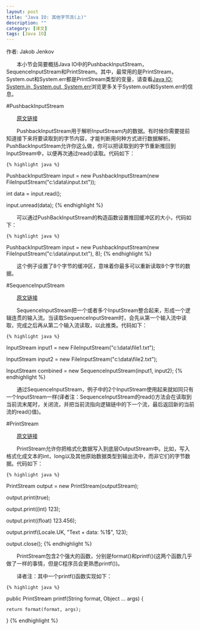 ```yaml
---
layout: post
title: "Java IO: 其他字节流(上)"
description: ""
category: [译文]
tags: [Java IO]
---
```

<link rel="stylesheet" href="{{ site.baseurl }}/css/pygments.css">

作者: Jakob Jenkov

　　本小节会简要概括Java IO中的PushbackInputStream，SequenceInputStream和PrintStream。其中，最常用的是PrintStream，System.out和System.err都是PrintStream类型的变量，请查看[Java IO: System.in, System.out, System.err](http://leesir.github.io/2015/10/java-io-systemstream/)浏览更多关于System.out和System.err的信息。

#PushbackInputStream

　　[原文链接](http://tutorials.jenkov.com/java-io/pushbackinputstream.html)

　　PushbackInputStream用于解析InputStream内的数据。有时候你需要提前知道接下来将要读取到的字节内容，才能判断用何种方式进行数据解析。PushBackInputStream允许你这么做，你可以把读取到的字节重新推回到InputStream中，以便再次通过read()读取。代码如下：

    {% highlight java %} 
PushbackInputStream input = new PushbackInputStream(new FileInputStream("c:\\data\\input.txt"));

int data = input.read();

input.unread(data);
    {% endhighlight %}
	
　　可以通过PushBackInputStream的构造函数设置推回缓冲区的大小，代码如下：

    {% highlight java %} 
PushbackInputStream input = new PushbackInputStream(new FileInputStream("c:\\data\\input.txt"), 8);
    {% endhighlight %}
	
　　这个例子设置了8个字节的缓冲区，意味着你最多可以重新读取8个字节的数据。
	
<!-- more -->
	
#SequenceInputStream

　　[原文链接](http://tutorials.jenkov.com/java-io/sequenceinputstream.html)

　　SequenceInputStream把一个或者多个InputStream整合起来，形成一个逻辑连贯的输入流。当读取SequenceInputStream时，会先从第一个输入流中读取，完成之后再从第二个输入流读取，以此推类。代码如下：

    {% highlight java %} 
InputStream input1 = new FileInputStream("c:\\data\\file1.txt");

InputStream input2 = new FileInputStream("c:\\data\\file2.txt");

InputStream combined = new SequenceInputStream(input1, input2);
    {% endhighlight %}
	
　　通过SequenceInputStream，例子中的2个InputStream使用起来就如同只有一个InputStream一样(译者注：SequenceInputStream的read()方法会在读取到当前流末尾时，关闭流，并把当前流指向逻辑链中的下一个流，最后返回新的当前流的read()值)。
	
#PrintStream

　　[原文链接](http://tutorials.jenkov.com/java-io/printstream.html)

　　PrintStream允许你把格式化数据写入到底层OutputStream中。比如，写入格式化成文本的int，long以及其他原始数据类型到输出流中，而非它们的字节数据。代码如下：

    {% highlight java %} 
PrintStream output = new PrintStream(outputStream);

output.print(true);

output.print((int) 123);

output.print((float) 123.456);

output.printf(Locale.UK, "Text + data: %1$", 123);

output.close();
    {% endhighlight %}
	
　　PrintStream包含2个强大的函数，分别是format()和printf()(这两个函数几乎做了一样的事情，但是C程序员会更熟悉printf())。

　　译者注：其中一个printf()函数实现如下：

    {% highlight java %} 
public PrintStream printf(String format, Object ... args) {

    return format(format, args);

}
    {% endhighlight %}